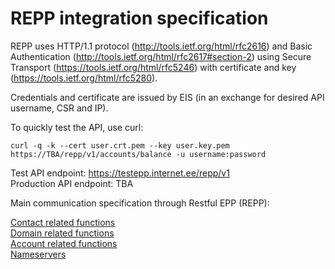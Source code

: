 # REPP integration specification

REPP uses HTTP/1.1 protocol (http://tools.ietf.org/html/rfc2616) and 
Basic Authentication (http://tools.ietf.org/html/rfc2617#section-2) using 
Secure Transport (https://tools.ietf.org/html/rfc5246) with certificate and key (https://tools.ietf.org/html/rfc5280).

Credentials and certificate are issued by EIS (in an exchange for desired API username, CSR and IP).

To quickly test the API, use curl:

    curl -q -k --cert user.crt.pem --key user.key.pem https://TBA/repp/v1/accounts/balance -u username:password

Test API endpoint: https://testepp.internet.ee/repp/v1  
Production API endpoint: TBA

Main communication specification through Restful EPP (REPP):

[Contact related functions](repp/v1/contact.md)  
[Domain related functions](repp/v1/domain.md)  
[Account related functions](repp/v1/account.md)  
[Nameservers](repp/v1/nameservers.md)
